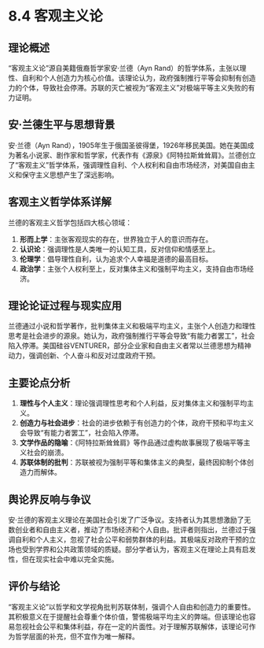 # 8.4 客观主义论

## 理论概述
“客观主义论”源自美籍俄裔哲学家安·兰德（Ayn Rand）的哲学体系，主张以理性、自利和个人创造力为核心价值。该理论认为，政府强制推行平等会抑制有创造力的个体，导致社会停滞。苏联的灭亡被视为“客观主义”对极端平等主义失败的有力证明。

## 安·兰德生平与思想背景
安·兰德（Ayn Rand），1905年生于俄国圣彼得堡，1926年移民美国。她在美国成为著名小说家、剧作家和哲学家，代表作有《源泉》《阿特拉斯耸耸肩》。兰德创立了“客观主义”哲学体系，强调理性自利、个人权利和自由市场经济，对美国自由主义和保守主义思想产生了深远影响。

## 客观主义哲学体系详解
兰德的客观主义哲学包括四大核心领域：
1. **形而上学**：主张客观现实的存在，世界独立于人的意识而存在。
2. **认识论**：强调理性是人类唯一的认知工具，反对信仰和情感至上。
3. **伦理学**：倡导理性自利，认为追求个人幸福是道德的最高目标。
4. **政治学**：主张个人权利至上，反对集体主义和强制平均主义，支持自由市场经济。

## 理论论证过程与现实应用
兰德通过小说和哲学著作，批判集体主义和极端平均主义，主张个人创造力和理性思考是社会进步的源泉。她认为，政府强制推行平等会导致“有能力者罢工”，社会陷入停滞。美国硅谷VENTURER，部分企业家和自由主义者常以兰德思想为精神动力，强调创新、个人奋斗和反对过度政府干预。

## 主要论点分析
1. **理性与个人主义**：理论强调理性思考和个人利益，反对集体主义和强制平均主义。
2. **创造力与社会进步**：社会的进步依赖于有创造力的个体，政府干预和平均主义会导致“有能力者罢工”，社会陷入停滞。
3. **文学作品的隐喻**：《阿特拉斯耸耸肩》等作品通过虚构故事展现了极端平等主义社会的崩溃。
4. **苏联体制的批判**：苏联被视为强制平等和集体主义的典型，最终因抑制个体创造力而解体。

## 舆论界反响与争议
安·兰德的客观主义理论在美国社会引发了广泛争议。支持者认为其思想激励了无数创业者和自由主义者，推动了市场经济和个人自由。批评者则指出，兰德过于强调自利和个人主义，忽视了社会公平和弱势群体的利益。其极端反对政府干预的立场也受到学界和公共政策领域的质疑。部分学者认为，客观主义在理论上具有启发性，但在现实社会中难以完全实施。

## 评价与结论
“客观主义论”以哲学和文学视角批判苏联体制，强调个人自由和创造力的重要性。其积极意义在于提醒社会尊重个体价值，警惕极端平均主义的弊端。但该理论也容易忽视社会公平和集体利益，存在一定的片面性。对于理解苏联解体，该理论可作为哲学层面的补充，但不宜作为唯一解释。